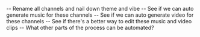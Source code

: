 -- Rename all channels and nail down theme and vibe
-- See if we can auto generate music for these channels
-- See if we can auto generate video for these channels
-- See if there's a better way to edit these music and video clips
-- What other parts of the process can be automated?